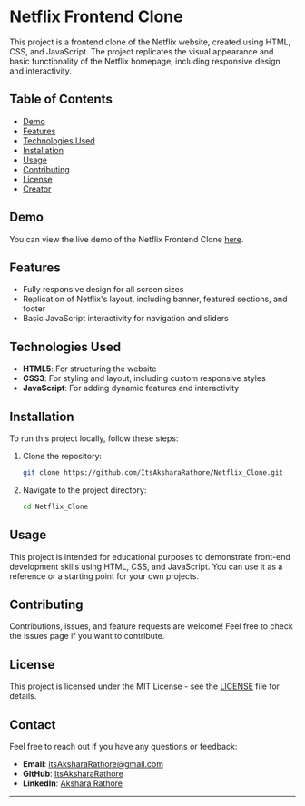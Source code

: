 # Netflix Frontend Clone

This project is a frontend clone of the Netflix website, created using HTML, CSS, and JavaScript. The project replicates the visual appearance and basic functionality of the Netflix homepage, including responsive design and interactivity.

## Table of Contents

- [Demo](#demo)
- [Features](#features)
- [Technologies Used](#technologies-used)
- [Installation](#installation)
- [Usage](#usage)
- [Contributing](#contributing)
- [License](#license)
- [Creator](#creator)

## Demo

You can view the live demo of the Netflix Frontend Clone [here](https://github.com/ItsAksharaRathore/Netflix_Clone).

## Features

- Fully responsive design for all screen sizes
- Replication of Netflix's layout, including banner, featured sections, and footer
- Basic JavaScript interactivity for navigation and sliders

## Technologies Used

- **HTML5**: For structuring the website
- **CSS3**: For styling and layout, including custom responsive styles
- **JavaScript**: For adding dynamic features and interactivity

## Installation

To run this project locally, follow these steps:

1. Clone the repository:

   ```bash
   git clone https://github.com/ItsAksharaRathore/Netflix_Clone.git

2. Navigate to the project directory:

    ```bash
    cd Netflix_Clone
    ```

## Usage

This project is intended for educational purposes to demonstrate front-end development skills using HTML, CSS, and JavaScript. You can use it as a reference or a starting point for your own projects.

## Contributing

Contributions, issues, and feature requests are welcome! Feel free to check the issues page if you want to contribute.

## License

This project is licensed under the MIT License - see the [LICENSE](LICENSE) file for details.

## Contact

Feel free to reach out if you have any questions or feedback:

- **Email**: itsAksharaRathore@gmail.com
- **GitHub**: [ItsAksharaRathore](https://github.com/ItsAksharaRathore)
- **LinkedIn**: [Akshara Rathore](https://www.linkedin.com/in/itsAksharaRathore)

---

